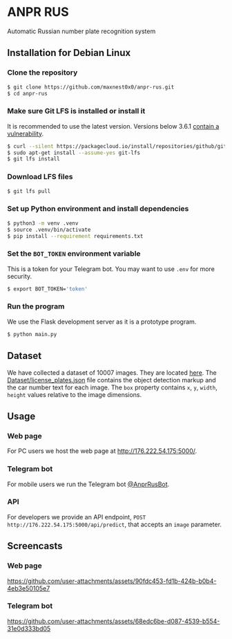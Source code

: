 # ANPR RUS
Automatic Russian number plate recognition system

## Installation for Debian Linux
### Clone the repository
```sh
$ git clone https://github.com/maxnest0x0/anpr-rus.git
$ cd anpr-rus
```

### Make sure Git LFS is installed or install it
It is recommended to use the latest version. Versions below 3.6.1 [contain a vulnerability](https://github.com/git-lfs/git-lfs/security/advisories/GHSA-q6r2-x2cc-vrp7).
```sh
$ curl --silent https://packagecloud.io/install/repositories/github/git-lfs/script.deb.sh | sudo bash
$ sudo apt-get install --assume-yes git-lfs
$ git lfs install
```

### Download LFS files
```sh
$ git lfs pull
```

### Set up Python environment and install dependencies
```sh
$ python3 -m venv .venv
$ source .venv/bin/activate
$ pip install --requirement requirements.txt
```

### Set the `BOT_TOKEN` environment variable
This is a token for your Telegram bot. You may want to use `.env` for more security.
```sh
$ export BOT_TOKEN='token'
```

### Run the program
We use the Flask development server as it is a prototype program.
```sh
$ python main.py
```

## Dataset
We have collected a dataset of 10007 images.
They are located [here](https://drive.google.com/drive/folders/1hSRh3G7xV808UyMl6CouE4Bj75XGBi3f?usp=sharing).
The [Dataset/license_plates.json](https://github.com/maxnest0x0/anpr-rus/blob/master/Dataset/license_plates.json) file contains the object detection markup and the car number text for each image.
The `box` property contains `x`, `y`, `width`, `height` values ​​relative to the image dimensions.

## Usage
### Web page
For PC users we host the web page at http://176.222.54.175:5000/.

### Telegram bot
For mobile users we run the Telegram bot [@AnprRusBot](https://t.me/AnprRusBot).

### API
For developers we provide an API endpoint, `POST http://176.222.54.175:5000/api/predict`, that accepts an `image` parameter.

## Screencasts
### Web page

https://github.com/user-attachments/assets/90fdc453-fd1b-424b-b0b4-4eb3e50105e7

### Telegram bot

https://github.com/user-attachments/assets/68edc6be-d087-4539-b554-31e0d333bd05
